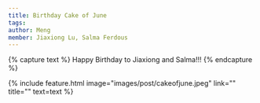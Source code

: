 ```yaml
---
title: Birthday Cake of June
tags:
author: Meng
member: Jiaxiong Lu, Salma Ferdous
---
```


{% capture text %} Happy Birthday to Jiaxiong and Salma!!!
{% endcapture %}

{% include feature.html image="images/post/cakeofjune.jpeg" link="" title="" text=text %}
